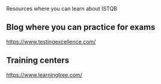
Resources where you can learn about ISTQB

## Blog where you can practice for exams

https://www.testingexcellence.com/

## Training centers
https://www.learningtree.com/







